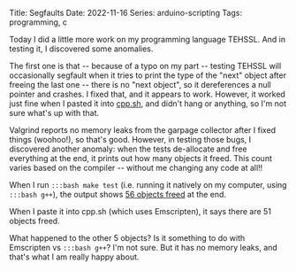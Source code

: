 Title: Segfaults
Date: 2022-11-16
Series: arduino-scripting
Tags: programming, c

Today I did a little more work on my programming language TEHSSL. And in testing it, I discovered some anomalies.

The first one is that -- because of a typo on my part -- testing TEHSSL will occasionally segfault when it tries to print the type of the "next" object after freeing the last one -- there is no "next object", so it dereferences a null pointer and crashes. I fixed that, and it appears to work. However, it worked just fine when I pasted it into [cpp.sh](https://cpp.sh), and didn't hang or anything, so I'm not sure what's up with that.

Valgrind reports no memory leaks from the garpage collector after I fixed things (woohoo!), so that's good. However, in testing those bugs, I discovered another anomaly: when the tests de-allocate and free everything at the end, it prints out how many objects it freed. This count varies based on the compiler -- without me changing any code at all!!

When I run `:::bash make test` (i.e. running it natively on my computer, using `:::bash g++`), the output shows [56 objects freed](https://github.com/dragoncoder047/tehssl/blob/ea16652/test_reports/output.txt#L271) at the end.

When I paste it into cpp.sh (which uses Emscripten), it says there are 51 objects freed.

What happened to the other 5 objects? Is it something to do with Emscripten vs `:::bash g++`? I'm not sure. But it has no memory leaks, and that's what I am really happy about.
